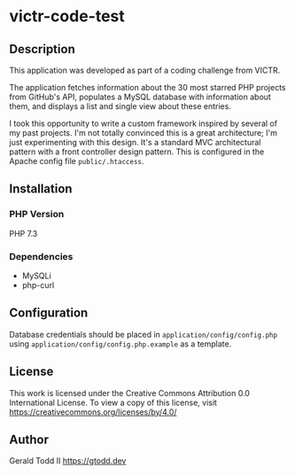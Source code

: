 # victr-code-test

## Description

This application was developed as part of a coding challenge from VICTR.

The application fetches information about the 30 most starred PHP projects from GitHub's API, populates a MySQL database with information about them, and displays a list and single view about these entries.

I took this opportunity to write a custom framework inspired by several of my past projects. I'm not totally convinced this is a great architecture; I'm just experimenting with this design. It's a standard MVC architectural pattern with a front controller design pattern. This is configured in the Apache config file `public/.htaccess`.

## Installation

### PHP Version

PHP 7.3

### Dependencies

* MySQLi
* php-curl

## Configuration

Database credentials should be placed in `application/config/config.php` using `application/config/config.php.example` as a template.

## License

This work is licensed under the Creative Commons Attribution 0.0 International License. To view a copy of this license, visit https://creativecommons.org/licenses/by/4.0/

## Author

Gerald Todd II
https://gtodd.dev